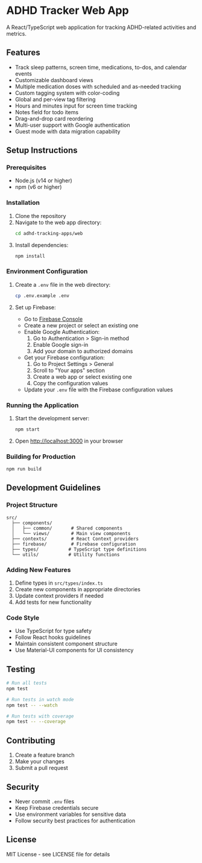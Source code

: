 # ADHD Tracker Web App

A React/TypeScript web application for tracking ADHD-related activities and metrics.

## Features

- Track sleep patterns, screen time, medications, to-dos, and calendar events
- Customizable dashboard views
- Multiple medication doses with scheduled and as-needed tracking
- Custom tagging system with color-coding
- Global and per-view tag filtering
- Hours and minutes input for screen time tracking
- Notes field for todo items
- Drag-and-drop card reordering
- Multi-user support with Google authentication
- Guest mode with data migration capability

## Setup Instructions

### Prerequisites

- Node.js (v14 or higher)
- npm (v6 or higher)

### Installation

1. Clone the repository
2. Navigate to the web app directory:
   ```bash
   cd adhd-tracking-apps/web
   ```
3. Install dependencies:
   ```bash
   npm install
   ```

### Environment Configuration

1. Create a `.env` file in the web directory:
   ```bash
   cp .env.example .env
   ```

2. Set up Firebase:
   - Go to [Firebase Console](https://console.firebase.google.com/)
   - Create a new project or select an existing one
   - Enable Google Authentication:
     1. Go to Authentication > Sign-in method
     2. Enable Google sign-in
     3. Add your domain to authorized domains
   - Get your Firebase configuration:
     1. Go to Project Settings > General
     2. Scroll to "Your apps" section
     3. Create a web app or select existing one
     4. Copy the configuration values
   - Update your `.env` file with the Firebase configuration values

### Running the Application

1. Start the development server:
   ```bash
   npm start
   ```
2. Open [http://localhost:3000](http://localhost:3000) in your browser

### Building for Production

```bash
npm run build
```

## Development Guidelines

### Project Structure

```
src/
  ├── components/
  │   ├── common/       # Shared components
  │   └── views/        # Main view components
  ├── contexts/         # React Context providers
  ├── firebase/         # Firebase configuration
  ├── types/           # TypeScript type definitions
  └── utils/           # Utility functions
```

### Adding New Features

1. Define types in `src/types/index.ts`
2. Create new components in appropriate directories
3. Update context providers if needed
4. Add tests for new functionality

### Code Style

- Use TypeScript for type safety
- Follow React hooks guidelines
- Maintain consistent component structure
- Use Material-UI components for UI consistency

## Testing

```bash
# Run all tests
npm test

# Run tests in watch mode
npm test -- --watch

# Run tests with coverage
npm test -- --coverage
```

## Contributing

1. Create a feature branch
2. Make your changes
3. Submit a pull request

## Security

- Never commit `.env` files
- Keep Firebase credentials secure
- Use environment variables for sensitive data
- Follow security best practices for authentication

## License

MIT License - see LICENSE file for details